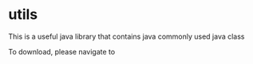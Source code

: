 # utils

This is a useful java library that contains java commonly used java class

To download, please navigate to 

